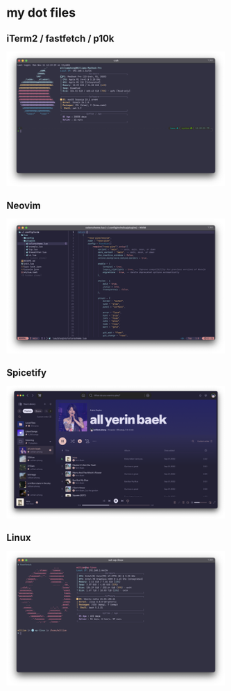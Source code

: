 # my dot files

## iTerm2 / fastfetch / p10k
![iterm2](img/iterm2.png)

## Neovim
![nvim](img/nvim.png)

## Spicetify
![Spicetify](img/spotify.png)


## Linux
![ubuntu](img/ubuntu.png)